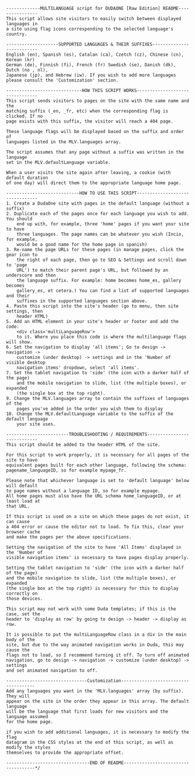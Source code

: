     -------------MULTILANGUAGE script for DUDAONE [Raw Edition] README----------------
    This script allows site visitors to easily switch between displayed languages in 
    a site using flag icons corresponding to the selected language's country.

    --------------------SUPPORTED LANGUAGES & THEIR SUFFIXES--------------------------
    English (en), Spanish (es), Catalan (ca), Czetch (cz), Chinese (cn), Korean (kr)
    German (de), Finnish (fi), French (fr) Swedish (se), Danish (dk), Dutch (no , nl), 
    Japanese (jp), and Hebrew (iw). If you wish to add more languages
    please consult the 'Customization' section.

    -----------------------------HOW THIS SCRIPT WORKS--------------------------------
    This script sends visitors to pages on the site with the same name and the 
    matching suffix (_en, _fr, etc) when the corresponding flag is clicked. If no 
    page exists with this suffix, the visitor will reach a 404 page. 

    These language flags will be displayed based on the suffix and order of 
    languages listed in the MLV.languages array.

    The script assumes that any page without a suffix was written in the language 
    set in the MLV.defaultLanguage variable.

    When a user visits the site again after leaving, a cookie (with default duration
    of one day) will direct them to the appropriate language home page.

    ----------------------------HOW TO USE THIS SCRIPT--------------------------------
    1. Create a DudaOne site with pages in the default language (without a suffix)
    2. Duplicate each of the pages once for each language you wish to add. You should
        end up with, for example, three 'home' pages if you want your site to have 
        three languages. The page names can be whatever you wish (Incio, for example, 
        would be a good name for the home page in spanish)
    3. Re-name the page URLs for these pages (in manage pages, click the gear icon to
        the right of each page, then go to SEO & Settings and scroll down to 'page 
        URL') to match their parent page's URL, but followed by an underscore and then
        the language suffix. For example: home becomes home_es, gallery becomes 
        gallery_es, et cetera.) You can find a list of supported languages and their 
        suffixes in the supported languages section above.
    4. Paste this script into the site's header (go to menu, then site settings, then
        header HTML)
    5. Add an HTML element in your site's header or footer and add the code:
        <div class='multiLanguageRow'> 
        to it. Where you place this code is where the multilanguage flags will show.
    6. Set the navigation to display 'all items'; Go to design -> navigation -> 
        customize (under desktop) -> settings and in the 'Number of visible desktop 
        navigation items' dropdown, select 'all items'.
    7. Set the tablet navigation to 'side' (the icon with a darker half of the page)
        and the mobile navigation to slide, list (the multiple boxes), or expanded 
        (the single box at the top right).
    9. Change the MLV.languages array to contain the suffixes of languages of the 
        pages you've added in the order you wish them to display
    10. Change the MLV.defaultLanguage variable to the suffix of the default language
        your site uses.
    
    ------------------------TROUBLESHOOTING / REQUIREMENTS----------------------------
    This script should be added to the header HTML of the site.
    
    For this script to work properly, it is necessary for all pages of the site to have
    equivalent pages built for each other language, following the schema: 
    pagename_languageID, so for example mypage_fr.
    
    Please note that whichever language is set to 'default language' below will default
    to page names without a language ID, so for example mypage.
    All home pages must also have the URL schema home_languageID, or at least load at 
    that URL.

    If this script is used on a site on which these pages do not exist, it can cause
    a 404 error or cause the editor not to load. To fix this, clear your browser cache
    and make the pages per the above specifications.

    Setting the navigation of the site to have 'All Items' displayed in the 'Number of 
    visible navigation items' is necessary to have pages display properly.

    Setting the tablet navigation to 'side' (the icon with a darker half of the page)
    and the mobile navigation to slide, list (the multiple boxes), or expanded 
    (the single box at the top right) is necessary for this to display correctly on
    those devices.

    This script may not work with some Duda templates; if this is the case, set the
    header to 'display as row' by going to design -> header -> display as row.

    It is possible to put the multiLanguageRow class in a div in the main body of the
    site, but due to the way animated navigation works in Duda, this may cause the 
    flags not to load, so I recommend turning it off. To turn off animated 
    navigation, go to design -> navigation -> customize (under desktop) -> settings 
    and set animated navigation to off.

    -------------------------------Customization-------------------------------------
    Add any languages you want in the 'MLV.languages' array (by suffix). They will 
    appear on the site in the order they appear in this array. The default language 
    will be the language that first loads for new visitors and the language assumed 
    for the home page.
    
    if you wish to add additional languages, it is necessary to modify the flag 
    datagram in the CSS styles at the end of this script, as well as modify the styles
    themselves to provide the appropriate offset. 

    --------------------------------END OF README------------------------------------*/
